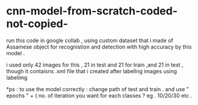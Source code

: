 # cnn-model-from-scratch-coded-not-copied-
run this code in google collab , using custom dataset that i made of Assamese object for recognistion and detection with high accuracy by this model .

i used only 42 images for this , 21 in test and 21 for train ,and 21 in test , though it contaisns .xml file that i created after labellng images using labelimg

*ps : to use the model correctly : change path of test and train .
and use " epochs " + ( no. of iteration you want for each classes ? eg . 10/20/30 etc .

